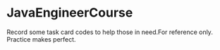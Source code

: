 # JavaEngineerCourse
Record some task card codes to help those in need.For reference only. Practice makes perfect.
